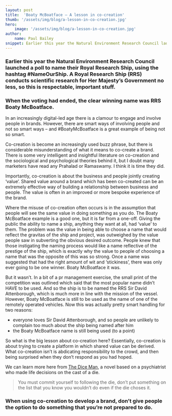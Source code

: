 ```yaml
---
layout: post
title:  'Boaty McBoatface – A lesson in co-creation'
thumb: '/assets/img/blog/a-lesson-in-co-creation.jpg'
hero: 
    image: '/assets/img/blog/a-lesson-in-co-creation.jpg'
author: 
    name: Paul Bailey
snippet: Earlier this year the Natural Environment Research Council launched a poll to name their Royal Research Ship.
---
```


### Earlier this year the Natural Environment Research Council launched a poll to name their Royal Research Ship, using the hashtag #NameOurShip. A Royal Research Ship (RRS) conducts scientific research for Her Majesty’s Government no less, so this is respectable, important stuff.

### When the voting had ended, the clear winning name was RRS Boaty McBoatface.

In an increasingly digital-led age there is a clamour to engage and involve people in brands. However, there are smart 
ways of involving people and not so smart ways – and #BoatyMcBoatface is a great example of being not so smart.

Co-creation is become an increasingly used buzz phrase, but there is considerable misunderstanding of what it means to 
co-create a brand. There is some very intelligent and insightful literature on co-creation and the sociological and 
psychological theories behind it, but I doubt many marketers have read any Prahalad or Ramaswamy. I think it is time 
they did.

Importantly, co-creation is about the business and people jointly creating ‘value’. Shared value around a brand which 
has been co-created can be an extremely effective way of building a relationship between business and people. The value 
is often in an improved or more bespoke experience of the brand.

Where the misuse of co-creation often occurs is in the assumption that people will see the same value in doing something 
as you do. The Boaty McBoatface example is a good one, but it is far from a one-off. Giving the public the ability to 
name a ship, anything they want at all, had ‘value’ to them. The problem was the value in being able to choose a name 
that would reflect the gravitas of the ship and project, was outweighed by the value people saw in subverting the 
obvious desired outcome. People knew that those instigating the naming process would like a name reflective of the 
prestige of the ship, which is exactly why the value to people of choosing a name that was the opposite of this was 
so strong. Once a name was suggested that had the right amount of wit and ‘stickiness’, there was only ever going to 
be one winner. Boaty McBoatface it was.

But it wasn’t. In a bit of a pr management exercise, the small print of the competition was outlined which said that the 
most popular name didn’t HAVE to be used. And so the ship is to be named the RRS Sir David Attenborough, which is much 
more in line with the mission of the vessel. However, Boaty McBoatface is still to be used as the name of one of the 
remotely operated vehicles. Now this was actually pretty smart handling for two reasons:

* everyone loves Sir David Attenborough, and so people are unlikely to complain too much about the ship being named after him
* the Boaty McBoatface name is still being used (to a point)

So what is the big lesson about co-creation here? Essentially, co-creation is about trying to create a platform in which 
shared value can be derived. What co-creation isn’t is abdicating responsibility to the crowd, and then being surprised 
when they don’t respond as you had hoped.

We can learn more here from <a href="https://en.wikipedia.org/wiki/The_Dice_Man" target="_blank">The Dice Man</a>, a 
novel based on a psychiatrist who made life decisions on the cast of a die. 

>You must commit yourself to following the die, don’t put something on the list that you know you wouldn’t do even if 
>the die choses it.

### When using co-creation to develop a brand, don’t give people the option to do something that you’re not prepared to do.